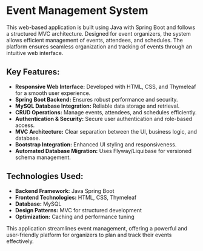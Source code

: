 # Event Management System

This web-based application is built using Java with Spring Boot and follows a structured MVC architecture. Designed for event organizers, the system allows efficient management of events, attendees, and schedules. The platform ensures seamless organization and tracking of events through an intuitive web interface.

## Key Features:

- **Responsive Web Interface:** Developed with HTML, CSS, and Thymeleaf for a smooth user experience.
- **Spring Boot Backend:** Ensures robust performance and security.
- **MySQL Database Integration:** Reliable data storage and retrieval.
- **CRUD Operations:** Manage events, attendees, and schedules efficiently.
- **Authentication & Security:** Secure user authentication and role-based access.
- **MVC Architecture:** Clear separation between the UI, business logic, and database.
- **Bootstrap Integration:** Enhanced UI styling and responsiveness.
- **Automated Database Migration:** Uses Flyway/Liquibase for versioned schema management.

## Technologies Used:

- **Backend Framework:** Java Spring Boot
- **Frontend Technologies:** HTML, CSS, Thymeleaf
- **Database:** MySQL
- **Design Patterns:** MVC for structured development
- **Optimization:** Caching and performance tuning

This application streamlines event management, offering a powerful and user-friendly platform for organizers to plan and track their events effectively.

